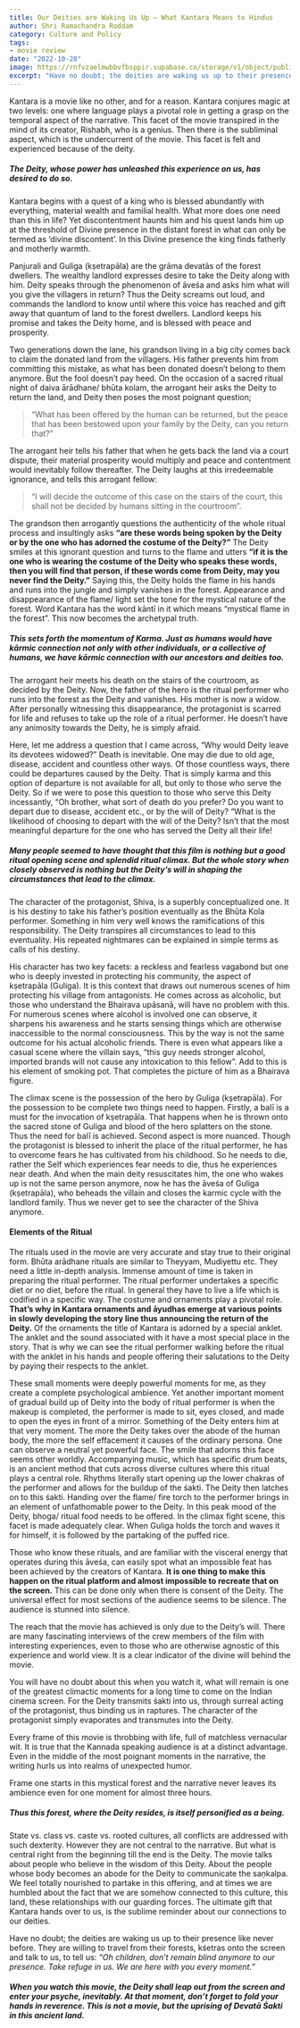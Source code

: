 ```yaml
---
title: Our Deities are Waking Us Up – What Kantara Means to Hindus
author: Shri Ramachandra Roddam
category: Culture and Policy
tags:
- movie review
date: "2022-10-28"
image: https://rnfvzaelmwbbvfbsppir.supabase.co/storage/v1/object/public/brhatwebsite/05dhiti/44.webp
excerpt: "Have no doubt; the deities are waking us up to their presence like never before. They are willing to travel from their forests, kśetras onto the screen and talk to us, to tell us: Oh children, don't remain blind anymore to our presence. Take refuge in us. We are here with you every moment."
---
```


Kantara is a movie like no other, and for a reason. Kantara conjures magic at two levels: one where language plays a pivotal role in getting a grasp on the temporal aspect of the narrative. This facet of the movie transpired in the mind of its creator, Rishabh, who is a genius. Then there is the subliminal aspect, which is the undercurrent of the movie. This facet is felt and experienced because of the deity.

##### The Deity, whose power has unleashed this experience on us, has desired to do so.

Kantara begins with a quest of a king who is blessed abundantly with everything, material wealth and familial health. What more does one need than this in life? Yet discontentment haunts him and his quest lands him up at the threshold of Divine presence in the distant forest in what can only be termed as ‘divine discontent’. In this Divine presence the king finds fatherly and motherly warmth.

Panjurali and Guliga (kṣetrapāla) are the grāma devatās of the forest dwellers. The wealthy landlord expresses desire to take the Deity along with him. Deity speaks through the phenomenon of āveśa and asks him what will you give the villagers in return? Thus the Deity screams out loud, and commands the landlord to know until where this voice has reached and gift away that quantum of land to the forest dwellers. Landlord keeps his promise and takes the Deity home, and is blessed with peace and prosperity.

Two generations down the lane, his grandson living in a big city comes back to claim the donated land from the villagers. His father prevents him from committing this mistake, as what has been donated doesn’t belong to them anymore. But the fool doesn’t pay heed. On the occasion of a sacred ritual night of daiva ārādhane/ bhūta kolam, the arrogant heir asks the Deity to return the land, and Deity then poses the most poignant question;

> “What has been offered by the human can be returned, but the peace that has been bestowed upon your family by the Deity, can you return that?”

The arrogant heir tells his father that when he gets back the land via a court dispute, their material prosperity would multiply and peace and contentment would inevitably follow thereafter. The Deity laughs at this irredeemable ignorance, and tells this arrogant fellow:

> “I will decide the outcome of this case on the stairs of the court, this shall not be decided by humans sitting in the courtroom”.

The grandson then arrogantly questions the authenticity of the whole ritual process and insultingly asks **“are these words being spoken by the Deity or by the one who has adorned the costume of the Deity?”** The Deity smiles at this ignorant question and turns to the flame and utters **“if it is the one who is wearing the costume of the Deity who speaks these words, then you will find that person, if these words come from Deity, may you never find the Deity.”** Saying this, the Deity holds the flame in his hands and runs into the jungle and simply vanishes in the forest. Appearance and disappearance of the flame/ light set the tone for the mystical nature of the forest. Word Kantara has the word kāntī in it which means “mystical flame in the forest”. This now becomes the archetypal truth.

##### This sets forth the momentum of Karma. Just as humans would have kārmic connection not only with other individuals, or a collective of humans, we have kārmic connection with our ancestors and deities too.

The arrogant heir meets his death on the stairs of the courtroom, as decided by the Deity. Now, the father of the hero is the ritual performer who runs into the forest as the Deity and vanishes. His mother is now a widow. After personally witnessing this disappearance, the protagonist is scarred for life and refuses to take up the role of a ritual performer. He doesn’t have any animosity towards the Deity, he is simply afraid.

Here, let me address a question that I came across, “Why would Deity leave its devotees widowed?” Death is inevitable. One may die due to old age, disease, accident and countless other ways. Of those countless ways, there could be departures caused by the Deity. That is simply karma and this option of departure is not available for all, but only to those who serve the Deity. So if we were to pose this question to those who serve this Deity incessantly, “Oh brother, what sort of death do you prefer? Do you want to depart due to disease, accident etc., or by the will of Deity? “What is the likelihood of choosing to depart with the will of the Deity? Isn’t that the most meaningful departure for the one who has served the Deity all their life!

##### Many people seemed to have thought that this film is nothing but a good ritual opening scene and splendid ritual climax. But the whole story when closely observed is nothing but the Deity’s will in shaping the circumstances that lead to the climax.

The character of the protagonist, Shiva, is a superbly conceptualized one. It is his destiny to take his father’s position eventually as the Bhūta Kola performer. Something in him very well knows the ramifications of this responsibility. The Deity transpires all circumstances to lead to this eventuality. His repeated nightmares can be explained in simple terms as calls of his destiny.

His character has two key facets: a reckless and fearless vagabond but one who is deeply invested in protecting his community, the aspect of kṣetrapāla (Guliga). It is this context that draws out numerous scenes of him protecting his village from antagonists. He comes across as alcoholic, but those who understand the Bhairava upāsanā, will have no problem with this. For numerous scenes where alcohol is involved one can observe, it sharpens his awareness and he starts sensing things which are otherwise inaccessible to the normal consciousness. This by the way is not the same outcome for his actual alcoholic friends. There is even what appears like a casual scene where the villain says, “this guy needs stronger alcohol, imported brands will not cause any intoxication to this fellow”. Add to this is his element of smoking pot. That completes the picture of him as a Bhairava figure.

The climax scene is the possession of the hero by Guliga (kṣetrapāla). For the possession to be complete two things need to happen. Firstly, a balī is a must for the invocation of kṣetrapāla. That happens when he is thrown onto the sacred stone of Guliga and blood of the hero splatters on the stone. Thus the need for balī is achieved. Second aspect is more nuanced. Though the protagonist is blessed to inherit the place of the ritual performer, he has to overcome fears he has cultivated from his childhood. So he needs to die, rather the Self which experiences fear needs to die, thus he experiences near death. And when the main deity resuscitates him, the one who wakes up is not the same person anymore, now he has the āveśa of Guliga (kṣetrapāla), who beheads the villain and closes the karmic cycle with the landlord family. Thus we never get to see the character of the Shiva anymore.

#### Elements of the Ritual
The rituals used in the movie are very accurate and stay true to their original form. Bhūta arādhane rituals are similar to Theyyam, Mudiyettu etc. They need a little in-depth analysis. Immense amount of time is taken in preparing the ritual performer. The ritual performer undertakes a specific diet or no diet, before the ritual. In general they have to live a life which is codified in a specific way. The costume and ornaments play a pivotal role. **That’s why in Kantara ornaments and āyudhas emerge at various points in slowly developing the story line thus announcing the return of the Deity.** Of the ornaments the title of Kantara is adorned by a special anklet. The anklet and the sound associated with it have a most special place in the story. That is why we can see the ritual performer walking before the ritual with the anklet in his hands and people offering their salutations to the Deity by paying their respects to the anklet.

These small moments were deeply powerful moments for me, as they create a complete psychological ambience. Yet another important moment of gradual build up of Deity into the body of ritual performer is when the makeup is completed, the performer is made to sit, eyes closed, and made to open the eyes in front of a mirror. Something of the Deity enters him at that very moment. The more the Deity takes over the abode of the human body, the more the self effacement it causes of the ordinary persona. One can observe a neutral yet powerful face. The smile that adorns this face seems other worldly. Accompanying music, which has specific drum beats, is an ancient method that cuts across diverse cultures where this ritual plays a central role. Rhythms literally start opening up the lower chakras of the performer and allows for the buildup of the śakti. The Deity then latches on to this śakti. Handing over the flame/ fire torch to the performer brings in an element of unfathomable power to the Deity. In this peak mood of the Deity, bhoga/ ritual food needs to be offered. In the climax fight scene, this facet is made adequately clear. When Guliga holds the torch and waves it for himself, it is followed by the partaking of the puffed rice.

Those who know these rituals, and are familiar with the visceral energy that operates during this āveśa, can easily spot what an impossible feat has been achieved by the creators of Kantara. **It is one thing to make this happen on the ritual platform and almost impossible to recreate that on the screen.** This can be done only when there is consent of the Deity. The universal effect for most sections of the audience seems to be silence. The audience is stunned into silence.

The reach that the movie has achieved is only due to the Deity’s will. There are many fascinating interviews of the crew members of the film with interesting experiences, even to those who are otherwise agnostic of this experience and world view. It is a clear indicator of the divine will behind the movie.

You will have no doubt about this when you watch it, what will remain is one of the greatest climactic moments for a long time to come on the Indian cinema screen. For the Deity transmits śakti into us, through surreal acting of the protagonist, thus binding us in raptures. The character of the protagonist simply evaporates and transmutes into the Deity.

Every frame of this movie is throbbing with life, full of matchless vernacular wit. It is true that the Kannada speaking audience is at a distinct advantage. Even in the middle of the most poignant moments in the narrative, the writing hurls us into realms of unexpected humor.

Frame one starts in this mystical forest and the narrative never leaves its ambience even for one moment for almost three hours.

##### Thus this forest, where the Deity resides, is itself personified as a being.

State vs. class vs. caste vs. rooted cultures, all conflicts are addressed with such dexterity. However they are not central to the narrative. But what is central right from the beginning till the end is the Deity. The movie talks about people who believe in the wisdom of this Deity. About the people whose body becomes an abode for the Deity to communicate the saṇkalpa. We feel totally nourished to partake in this offering, and at times we are humbled about the fact that we are somehow connected to this culture, this land, these relationships with our guarding forces. The ultimate gift that Kantara hands over to us, is the sublime reminder about our connections to our deities.

Have no doubt; the deities are waking us up to their presence like never before. They are willing to travel from their forests, kśetras onto the screen and talk to us, to tell us: *“Oh children, don’t remain blind anymore to our presence. Take refuge in us. We are here with you every moment.”*

##### When you watch this movie, the Deity shall leap out from the screen and enter your psyche, inevitably. At that moment, don’t forget to fold your hands in reverence. This is not a movie, but the uprising of Devatā Śakti in this ancient land.